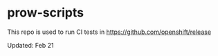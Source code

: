 # prow-scripts

This repo is used to run CI tests in https://github.com/openshift/release

Updated: Feb 21